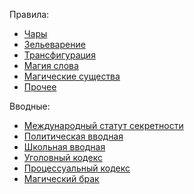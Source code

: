 Правила:

* [Чары](http://hogwarts.bodigr.im/doc/charms.html)
* [Зельеварение](http://hogwarts.bodigr.im/doc/potions.html)
* [Трансфигурация](http://hogwarts.bodigr.im/doc/transfiguration.html)
* [Магия слова](http://hogwarts.bodigr.im/doc/word.html)
* [Магические существа](http://hogwarts.bodigr.im/doc/creatures.html)
* [Прочее](http://hogwarts.bodigr.im/doc/other.html)

Вводные:

* [Международный статут секретности](http://hogwarts.bodigr.im/doc/conspiracy.html)
* [Политическая вводная](http://hogwarts.bodigr.im/doc/politics.html)
* [Школьная вводная](http://hogwarts.bodigr.im/doc/school.html)
* [Уголовный кодекс](http://hogwarts.bodigr.im/doc/criminal.html)
* [Процессуальный кодекс](http://hogwarts.bodigr.im/doc/process.html)
* [Магический брак](http://hogwarts.bodigr.im/doc/wedding.html)

